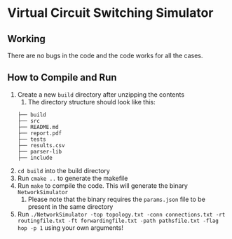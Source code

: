 # Virtual Circuit Switching Simulator

## Working

There are no bugs in the code and the code works for all the cases.

## How to Compile and Run

1. Create a new `build` directory after unzipping the contents
   1. The directory structure should look like this:
    ```
    ├── build
    ├── src
    ├── README.md
    ├── report.pdf
    ├── tests
    ├── results.csv
    ├── parser-lib
    ├── include
    ```
2. `cd build` into the build directory
3. Run `cmake ..` to generate the makefile
4. Run `make` to compile the code. This will generate the binary `NetworkSimulator`
   1. Please note that the binary requires the `params.json` file to be present in the same directory
5. Run `./NetworkSimulator -top topology.txt -conn connections.txt -rt routingfile.txt -ft forwardingfile.txt -path pathsfile.txt -flag hop -p 1` using your own arguments!


